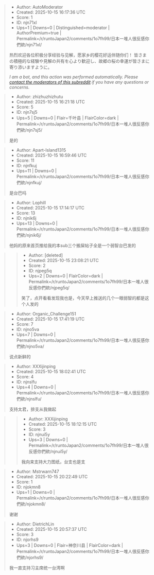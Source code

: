 > - Author: AutoModerator
> - Created: 2025-10-15 16:17:36 UTC
> - Score: 1
> - ID: njn71xl
> - Ups=1 | Downs=0 | Distinguished=moderator | AuthorPremium=true | Permalink=/r/runtoJapan2/comments/1o7fh99/日本一堆人很反感你們欸/njn71xl/
>
> 热烈欢迎各位积极分享经验与见解，愿家乡的樱花好运伴随你们！
> 皆さまの積極的な経験や見解の共有を心より歓迎し、故郷の桜の幸運が皆さまに寄り添いますように。
> 
> *I am a bot, and this action was performed automatically. Please [contact the moderators of this subreddit](/message/compose/?to=/r/runtoJapan2) if you have any questions or concerns.*

> - Author: zhizhuzhizhutu
> - Created: 2025-10-15 16:21:18 UTC
> - Score: 5
> - ID: njn7sj5
> - Ups=5 | Downs=0 | Flair=千叶县 | FlairColor=dark | Permalink=/r/runtoJapan2/comments/1o7fh99/日本一堆人很反感你們欸/njn7sj5/
>
> 是的

> - Author: Apart-Island1315
> - Created: 2025-10-15 16:59:46 UTC
> - Score: 11
> - ID: njnfkuj
> - Ups=11 | Downs=0 | Permalink=/r/runtoJapan2/comments/1o7fh99/日本一堆人很反感你們欸/njnfkuj/
>
> 是台巴吗

> - Author: Lophill
> - Created: 2025-10-15 17:14:17 UTC
> - Score: 13
> - ID: njnik6j
> - Ups=13 | Downs=0 | Permalink=/r/runtoJapan2/comments/1o7fh99/日本一堆人很反感你們欸/njnik6j/
>
> 他妈的原来首页推给我的本sub三个搬屎帖子全是一个弱智台巴发的

>> - Author: [deleted]
>> - Created: 2025-10-15 23:08:21 UTC
>> - Score: 2
>> - ID: njpeg5q
>> - Ups=2 | Downs=0 | FlairColor=dark | Permalink=/r/runtoJapan2/comments/1o7fh99/日本一堆人很反感你們欸/njpeg5q/
>>
>> 笑了，点开看看发现我也是，今天早上推送的几个一眼弱智的都是这个人发的

> - Author: Organic_Challenge151
> - Created: 2025-10-15 17:41:19 UTC
> - Score: 7
> - ID: njno5va
> - Ups=7 | Downs=0 | Permalink=/r/runtoJapan2/comments/1o7fh99/日本一堆人很反感你們欸/njno5va/
>
> 说点新鲜的

> - Author: XXXijinping
> - Created: 2025-10-15 18:02:41 UTC
> - Score: 4
> - ID: njnslfu
> - Ups=4 | Downs=0 | Permalink=/r/runtoJapan2/comments/1o7fh99/日本一堆人很反感你們欸/njnslfu/
>
> 支持太君，排支从我做起

>> - Author: XXXijinping
>> - Created: 2025-10-15 18:12:15 UTC
>> - Score: 3
>> - ID: njnui5y
>> - Ups=3 | Downs=0 | Permalink=/r/runtoJapan2/comments/1o7fh99/日本一堆人很反感你們欸/njnui5y/
>>
>> 我向来支持大力图纸，台支也是支

> - Author: Mstrwarn747
> - Created: 2025-10-15 20:22:49 UTC
> - Score: 1
> - ID: njokmn8
> - Ups=1 | Downs=0 | Permalink=/r/runtoJapan2/comments/1o7fh99/日本一堆人很反感你們欸/njokmn8/
>
> 谢谢

> - Author: DietrichLin
> - Created: 2025-10-15 20:57:37 UTC
> - Score: 3
> - ID: njorhs9
> - Ups=3 | Downs=0 | Flair=神奈川县 | FlairColor=dark | Permalink=/r/runtoJapan2/comments/1o7fh99/日本一堆人很反感你們欸/njorhs9/
>
> 我一直支持习主席统一台湾啊
